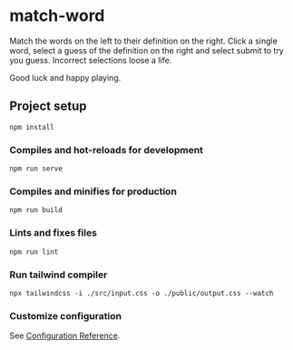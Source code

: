 # match-word
Match the words on the left to their definition on the right. Click a single word, select a guess of the
definition on the right and select submit to try you guess. Incorrect selections loose a life.

Good luck and happy playing.
 
## Project setup
```
npm install
```

### Compiles and hot-reloads for development
```
npm run serve
```

### Compiles and minifies for production
```
npm run build
```

### Lints and fixes files
```
npm run lint
```

### Run tailwind compiler
```
npx tailwindcss -i ./src/input.css -o ./public/output.css --watch
```

### Customize configuration
See [Configuration Reference](https://cli.vuejs.org/config/).
